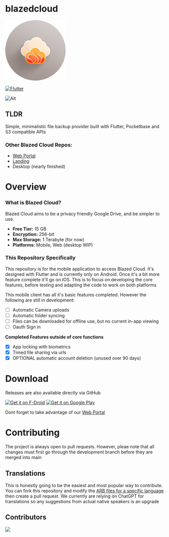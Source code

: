 # blazedcloud

![logo](https://github.com/TheRedSpy15/blazedcloud/blob/development/assets/icon-192.png)

[![Flutter](https://github.com/TheRedSpy15/blazedcloud/actions/workflows/flutter.yml/badge.svg)](https://github.com/TheRedSpy15/blazedcloud/actions/workflows/flutter.yml)

![Alt](https://repobeats.axiom.co/api/embed/ed8f2fa1e7b0d3aa5e3ef7d1c174533ef59e32e3.svg "Repobeats analytics image")

## TLDR

Simple, minimalistic file backup provider built with Flutter, Pocketbase and S3 compatible APIs

### Other Blazed Cloud Repos:
- [Web Portal](https://github.com/TheRedSpy15/blazedcloud-web)
- [Landing](https://github.com/TheRedSpy15/blazedcloud-landing)
- Desktop (nearly finished)

# Overview
### What is Blazed Cloud?

Blazed Cloud aims to be a privacy friendly Google Drive, and be simpler to use.

- **Free Tier:** 15 GB
- **Encryption:** 256-bit
- **Max Storage:** 1 Terabyte (for now)
- **Platforms:** Mobile, Web (desktop WIP)

### This Repository Specifically

This repository is for the mobile application to access Blazed Cloud. It's designed with Flutter and is currently only on Android. Once it's a bit more feature complete it'll go on IOS. This is to focus on developing the core features, before testing and adapting the code to work on both platforms

This mobile client has all it's basic features completed. However the following are still in development:
- [ ] Automatic Camera uploads
- [ ] Automatic folder syncing
- [ ] Files can be downloaded for offline use, but no current in-app viewing
- [ ] Oauth Sign in

**Completed Features outside of core functions**
- [x] App locking with biometrics
- [x] Timed file sharing via urls
- [x] OPTIONAL automatic account deletion (unused over 90 days)

# Download

Releases are also available directly via GitHub

[<img src="https://fdroid.gitlab.io/artwork/badge/get-it-on.png"
     alt="Get it on F-Droid"
     height="100">](https://f-droid.org/packages/com.chancesoftwarellc.blazedcloud/)
[<img src="https://play.google.com/intl/en_us/badges/images/generic/en-play-badge.png"
     alt="Get it on Google Play"
     height="100">](https://play.google.com/store/apps/details?id=com.chancesoftwarellc.blazedcloud)

Dont forget to take advantage of our [Web Portal](https://github.com/TheRedSpy15/blazedcloud-web)

# Contributing

The project is always open to pull requests. However, pleae note that all changes must first go through the development branch before they are merged into main

## Translations

This is honestly going to be the easiest and most popular way to contribute. You can fork this repository and modify the [ARB files for a specific language](https://github.com/TheRedSpy15/blazedcloud/tree/main/lib/l10n) then create a pull request. We currently are relying on ChatGPT for translations so any suggestions from actual native speakers is an upgrade

## Contributors

<a href="https://github.com/theredspy15/blazedcloud/graphs/contributors">
  <img src="https://contrib.rocks/image?repo=theredspy15/blazedcloud" />
</a>
